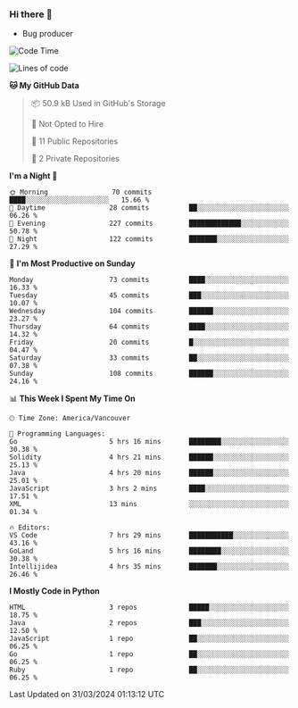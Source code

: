 ### Hi there 👋
* Bug producer


<!--START_SECTION:waka-->
![Code Time](http://img.shields.io/badge/Code%20Time-1%2C192%20hrs%2032%20mins-blue)

![Lines of code](https://img.shields.io/badge/From%20Hello%20World%20I%27ve%20Written-159.4%20thousand%20lines%20of%20code-blue)

**🐱 My GitHub Data** 

> 📦 50.9 kB Used in GitHub's Storage 
 > 
> 🚫 Not Opted to Hire
 > 
> 📜 11 Public Repositories 
 > 
> 🔑 2 Private Repositories 
 > 
**I'm a Night 🦉** 

```text
🌞 Morning                70 commits          ████░░░░░░░░░░░░░░░░░░░░░   15.66 % 
🌆 Daytime                28 commits          ██░░░░░░░░░░░░░░░░░░░░░░░   06.26 % 
🌃 Evening                227 commits         █████████████░░░░░░░░░░░░   50.78 % 
🌙 Night                  122 commits         ███████░░░░░░░░░░░░░░░░░░   27.29 % 
```
📅 **I'm Most Productive on Sunday** 

```text
Monday                   73 commits          ████░░░░░░░░░░░░░░░░░░░░░   16.33 % 
Tuesday                  45 commits          ███░░░░░░░░░░░░░░░░░░░░░░   10.07 % 
Wednesday                104 commits         ██████░░░░░░░░░░░░░░░░░░░   23.27 % 
Thursday                 64 commits          ████░░░░░░░░░░░░░░░░░░░░░   14.32 % 
Friday                   20 commits          █░░░░░░░░░░░░░░░░░░░░░░░░   04.47 % 
Saturday                 33 commits          ██░░░░░░░░░░░░░░░░░░░░░░░   07.38 % 
Sunday                   108 commits         ██████░░░░░░░░░░░░░░░░░░░   24.16 % 
```


📊 **This Week I Spent My Time On** 

```text
🕑︎ Time Zone: America/Vancouver

💬 Programming Languages: 
Go                       5 hrs 16 mins       ████████░░░░░░░░░░░░░░░░░   30.38 % 
Solidity                 4 hrs 21 mins       ██████░░░░░░░░░░░░░░░░░░░   25.13 % 
Java                     4 hrs 20 mins       ██████░░░░░░░░░░░░░░░░░░░   25.01 % 
JavaScript               3 hrs 2 mins        ████░░░░░░░░░░░░░░░░░░░░░   17.51 % 
XML                      13 mins             ░░░░░░░░░░░░░░░░░░░░░░░░░   01.34 % 

🔥 Editors: 
VS Code                  7 hrs 29 mins       ███████████░░░░░░░░░░░░░░   43.16 % 
GoLand                   5 hrs 16 mins       ████████░░░░░░░░░░░░░░░░░   30.38 % 
Intellijidea             4 hrs 35 mins       ███████░░░░░░░░░░░░░░░░░░   26.46 % 
```

**I Mostly Code in Python** 

```text
HTML                     3 repos             █████░░░░░░░░░░░░░░░░░░░░   18.75 % 
Java                     2 repos             ███░░░░░░░░░░░░░░░░░░░░░░   12.50 % 
JavaScript               1 repo              ██░░░░░░░░░░░░░░░░░░░░░░░   06.25 % 
Go                       1 repo              ██░░░░░░░░░░░░░░░░░░░░░░░   06.25 % 
Ruby                     1 repo              ██░░░░░░░░░░░░░░░░░░░░░░░   06.25 % 
```




 Last Updated on 31/03/2024 01:13:12 UTC
<!--END_SECTION:waka-->
